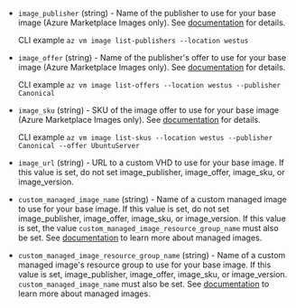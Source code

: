 <!-- Code generated from the comments of the Config struct in builder/azure/arm/config.go; DO NOT EDIT MANUALLY -->

-   `image_publisher` (string) - Name of the publisher to use for your base image (Azure Marketplace Images only). See
    [documentation](https://azure.microsoft.com/en-us/documentation/articles/resource-groups-vm-searching/)
    for details.
    
    CLI example `az vm image list-publishers --location westus`
    
-   `image_offer` (string) - Name of the publisher's offer to use for your base image (Azure Marketplace Images only). See
    [documentation](https://azure.microsoft.com/en-us/documentation/articles/resource-groups-vm-searching/)
    for details.
    
    CLI example
    `az vm image list-offers --location westus --publisher Canonical`
    
-   `image_sku` (string) - SKU of the image offer to use for your base image (Azure Marketplace Images only). See
    [documentation](https://azure.microsoft.com/en-us/documentation/articles/resource-groups-vm-searching/)
    for details.
    
    CLI example
    `az vm image list-skus --location westus --publisher Canonical --offer UbuntuServer`
    
-   `image_url` (string) - URL to a custom VHD to use for your base image. If this value is set, do
    not set image_publisher, image_offer, image_sku, or image_version.
    
-   `custom_managed_image_name` (string) - Name of a custom managed image to use for your base image. If this value is set, do
    not set image_publisher, image_offer, image_sku, or image_version.
    If this value is set, the value
    `custom_managed_image_resource_group_name` must also be set. See
    [documentation](https://docs.microsoft.com/en-us/azure/storage/storage-managed-disks-overview#images)
    to learn more about managed images.
    
-   `custom_managed_image_resource_group_name` (string) - Name of a custom managed image's resource group to use for your base image. If this
    value is set, image_publisher, image_offer, image_sku, or image_version.
    `custom_managed_image_name` must also be set. See
    [documentation](https://docs.microsoft.com/en-us/azure/storage/storage-managed-disks-overview#images)
    to learn more about managed images.
    